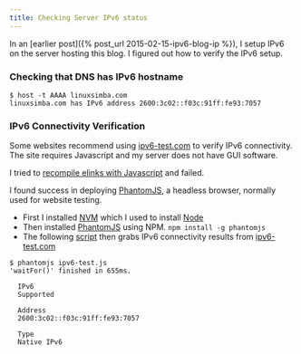 ```yaml
---
title: Checking Server IPv6 status
---
```


In an [earlier post]({% post_url 2015-02-15-ipv6-blog-ip %}), I setup IPv6 on
the server hosting this blog. I figured out how to verify the IPv6 setup.

### Checking that DNS has IPv6 hostname 
```
$ host -t AAAA linuxsimba.com
linuxsimba.com has IPv6 address 2600:3c02::f03c:91ff:fe93:7057
```

### IPv6 Connectivity Verification
Some websites recommend using [ipv6-test.com](http://ipv6-test.com) to verify
IPv6 connectivity. The site requires Javascript and my server does not have GUI
software. 

I tried to [recompile
elinks with
Javascript]('http://elinks.or.cz/documentation/html/manual.html-chunked/ch01s06.html') and failed.  

I found success in deploying [PhantomJS](http://phantomjs.org/), a headless
browser, normally used for website testing.

* First I installed [NVM](https://github.com/creationix/nvm) 
which I used to install [Node](http://nodejs.org) 
* Then installed [PhantomJS](http://phantomjs.org) using NPM. 
`npm install -g phantomjs`
* The following [script](https://gist.github.com/skamithi/6cb7e26975eb3ee472eb) then grabs IPv6 connectivity results from
[ipv6-test.com](http://ipv6-test.com)  

```
$ phantomjs ipv6-test.js
'waitFor()' finished in 655ms.

  IPv6
  Supported

  Address
  2600:3c02::f03c:91ff:fe93:7057

  Type
  Native IPv6

```

